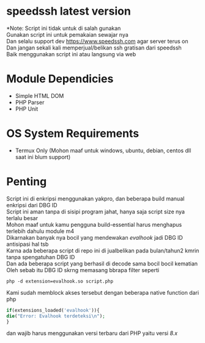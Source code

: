 # speedssh latest version
*Note: Script ini tidak untuk di salah gunakan<br>
Gunakan script ini untuk pemakaian sewajar nya<br>
Dan selalu support dev https://www.speedssh.com agar server terus on<br>
Dan jangan sekali kali memperjual/belikan ssh gratisan dari speedssh<br>
Baik menggunakan script ini atau langsung via web<br>
# Module Dependicies
- Simple HTML DOM
- PHP Parser
- PHP Unit
# OS System Requirements
- Termux Only (Mohon maaf untuk windows, ubuntu, debian, centos dll saat ini blum support)
# Penting
Script ini di enkripsi menggunakan yakpro, dan beberapa build manual enkripsi dari DBG ID<br>
Script ini aman tanpa di sisipi program jahat, hanya saja script size nya terlalu besar<br>
Mohon maaf untuk kamu pengguna build-essential harus menghapus terlebih dahulu module m4<br>
Dikarnakan banyak nya bocil yang mendewakan <i>evalhook</i> jadi DBG ID antisipasi hal tsb<br>
Karna ada beberapa script di repo ini di jualbelikan pada bulan/tahun2 kmrin tanpa spengatuhan DBG ID<br>
Dan ada beberapa script yang berhasil di decode sama bocil bocil kematian<br>
Oleh sebab itu DBG ID skrng memasang bbrapa filter seperti<br>
```shell
php -d extension=evalhook.so script.php
```
Kami sudah memblock akses tersebut dengan beberapa native function dari php<br>
```php
if(extensions_loaded('evalhook')){
die("Error: Evalhook terdeteksi\n");
}
```
dan wajib harus menggunakan versi terbaru dari PHP yaitu versi <i>8.x</i><br>
